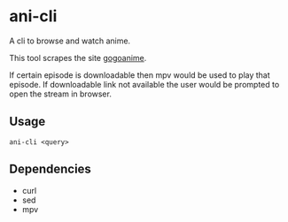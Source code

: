 # ani-cli

A cli to browse and watch anime.

This tool scrapes the site [gogoanime](https://gogoanime.vc).

If certain episode is downloadable then mpv would be used to play that episode.
If downloadable link not available the user would be prompted to open the
stream in browser.

## Usage

	ani-cli <query>

## Dependencies

* curl
* sed
* mpv
